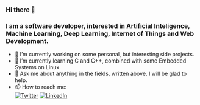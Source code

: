 ### Hi there 👋
### I am a software developer, interested in Artificial Inteligence, Machine Learning, Deep Learning, Internet of Things and Web Development.
- 🔭 I’m currently working on some personal, but interesting side projects.
- 🌱 I’m currently learning C and C++, combined with some Embedded Systems on Linux.
- 💬 Ask me about anything in the fields, written above. I will be glad to help.
- 📫 How to reach me:\
[![Twitter](https://img.shields.io/badge/Twitter-%231DA1F2.svg?style=for-the-badge&logo=Twitter&logoColor=white)](https://twitter.com/mmanchev23)
[![LinkedIn](https://img.shields.io/badge/linkedin-%230077B5.svg?style=for-the-badge&logo=linkedin&logoColor=white)](https://www.linkedin.com/in/mmanchev23/)

<!--
**mmanchev23/mmanchev23** is a ✨ _special_ ✨ repository because its `README.md` (this file) appears on your GitHub profile.

Here are some ideas to get you started:



- 👯 I’m looking to collaborate on ...
- 🤔 I’m looking for help with ...


- 😄 Pronouns: ...
- ⚡ Fun fact: ...
-->
